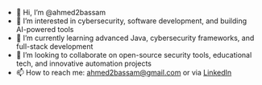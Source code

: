 - 👋 Hi, I’m @ahmed2bassam  
- 👀 I’m interested in cybersecurity, software development, and building AI-powered tools  
- 🌱 I’m currently learning advanced Java, cybersecurity frameworks, and full-stack development  
- 💞️ I’m looking to collaborate on open-source security tools, educational tech, and innovative automation projects  
- 📫 How to reach me: ahmed2bassam@gmail.com or via [LinkedIn](https://www.linkedin.com/in/ahmed2bassam)  


<!---
ahmed2bassam/ahmed2bassam is a ✨ special ✨ repository because its `README.md` (this file) appears on your GitHub profile.
You can click the Preview link to take a look at your changes.
--->
<!-- you shouldnt be able to see this-->
